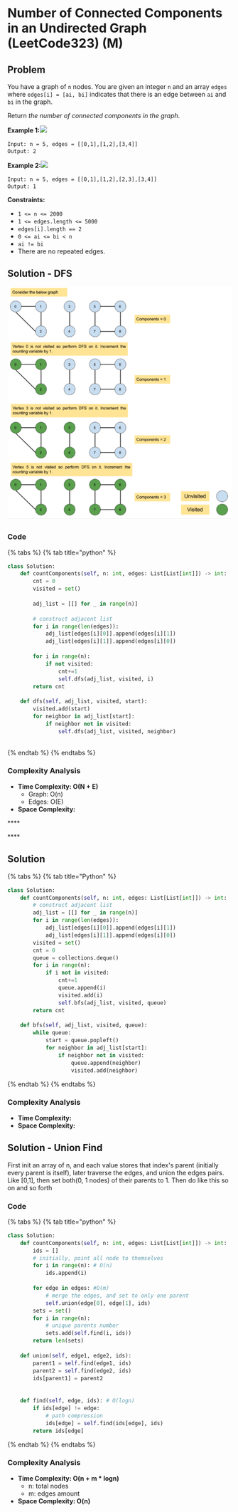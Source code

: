 # Number of Connected Components in an Undirected Graph \(LeetCode323\) \(M\)

## Problem

You have a graph of `n` nodes. You are given an integer `n` and an array `edges` where `edges[i] = [ai, bi]` indicates that there is an edge between `ai` and `bi` in the graph.

Return _the number of connected components in the graph_.

**Example 1:**![](https://assets.leetcode.com/uploads/2021/03/14/conn1-graph.jpg)

```text
Input: n = 5, edges = [[0,1],[1,2],[3,4]]
Output: 2
```

**Example 2:**![](https://assets.leetcode.com/uploads/2021/03/14/conn2-graph.jpg)

```text
Input: n = 5, edges = [[0,1],[1,2],[2,3],[3,4]]
Output: 1
```

**Constraints:**

* `1 <= n <= 2000`
* `1 <= edges.length <= 5000`
* `edges[i].length == 2`
* `0 <= ai <= bi < n`
* `ai != bi`
* There are no repeated edges.

## Solution - DFS

![](../../.gitbook/assets/screen-shot-2021-05-20-at-4.49.12-pm.png)

### Code 

{% tabs %}
{% tab title="python" %}
```python
class Solution:
    def countComponents(self, n: int, edges: List[List[int]]) -> int:
        cnt = 0
        visited = set()
        
        adj_list = [[] for _ in range(n)]
        
        # construct adjacent list 
        for i in range(len(edges)):
            adj_list[edges[i][0]].append(edges[i][1])
            adj_list[edges[i][1]].append(edges[i][0])
        
        for i in range(n):
            if not visited:
                cnt+=1
                self.dfs(adj_list, visited, i)
        return cnt
    
    def dfs(self, adj_list, visited, start):
        visited.add(start)
        for neighbor in adj_list[start]:
            if neighbor not in visited:
                self.dfs(adj_list, visited, neighbor)
    
```
{% endtab %}
{% endtabs %}

### Complexity Analysis

* **Time Complexity: O\(N + E\)**
  * Graph: O\(n\)
  * Edges: O\(E\)
* **Space Complexity:**

\*\*\*\*

\*\*\*\*

## Solution 

{% tabs %}
{% tab title="Python" %}
```python
class Solution:
    def countComponents(self, n: int, edges: List[List[int]]) -> int:
        # construct adjacent list
        adj_list = [[] for _ in range(n)]
        for i in range(len(edges)):
            adj_list[edges[i][0]].append(edges[i][1])
            adj_list[edges[i][1]].append(edges[i][0])
        visited = set()
        cnt = 0
        queue = collections.deque()
        for i in range(n):
            if i not in visited:
                cnt+=1
                queue.append(i)
                visited.add(i)
                self.bfs(adj_list, visited, queue)
        return cnt
    
    def bfs(self, adj_list, visited, queue):
        while queue:
            start = queue.popleft()
            for neighbor in adj_list[start]:
                if neighbor not in visited:
                    queue.append(neighbor)
                    visited.add(neighbor)
```
{% endtab %}
{% endtabs %}

### Complexity Analysis

* **Time Complexity:** 
* **Space Complexity:** 

## Solution - Union Find

First init an array of n, and each value stores that index's parent \(initially every parent is itself\), later traverse the edges, and union the edges pairs. Like \[0,1\], then set both\(0, 1 nodes\) of their parents to 1. Then do like this so on and so forth

### Code

{% tabs %}
{% tab title="python" %}
```python
class Solution:
    def countComponents(self, n: int, edges: List[List[int]]) -> int:
        ids = []
        # initially, point all node to themselves
        for i in range(n): # O(n)
            ids.append(i)
        
        for edge in edges: #O(m)
            # merge the edges, and set to only one parent
            self.union(edge[0], edge[1], ids)
        sets = set()
        for i in range(n):
            # unique parents number
            sets.add(self.find(i, ids))
        return len(sets)
        
    def union(self, edge1, edge2, ids):
        parent1 = self.find(edge1, ids)
        parent2 = self.find(edge2, ids)
        ids[parent1] = parent2
        
    
    def find(self, edge, ids): # O(logn)
        if ids[edge] != edge:
            # path compression
            ids[edge] = self.find(ids[edge], ids)
        return ids[edge]
```
{% endtab %}
{% endtabs %}

### Complexity Analysis

* **Time Complexity: O\(n + m \* logn\)**
  * n: total nodes
  * m: edges amount
* **Space Complexity: O\(n\)**

